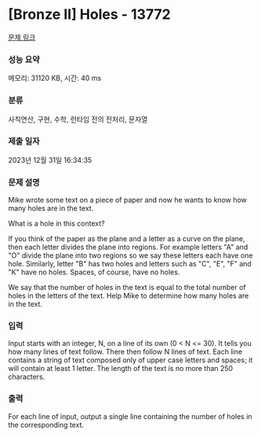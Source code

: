 # [Bronze II] Holes - 13772 

[문제 링크](https://www.acmicpc.net/problem/13772) 

### 성능 요약

메모리: 31120 KB, 시간: 40 ms

### 분류

사칙연산, 구현, 수학, 런타임 전의 전처리, 문자열

### 제출 일자

2023년 12월 31일 16:34:35

### 문제 설명

<p>Mike wrote some text on a piece of paper and now he wants to know how many holes are in the text.</p>

<p>What is a hole in this context?</p>

<p>If you think of the paper as the plane and a letter as a curve on the plane, then each letter divides the plane into regions. For example letters "A" and "O" divide the plane into two regions so we say these letters each have one hole. Similarly, letter "B" has two holes and letters such as "C", "E", "F" and "K" have no holes. Spaces, of course, have no holes.</p>

<p>We say that the number of holes in the text is equal to the total number of holes in the letters of the text. Help Mike to determine how many holes are in the text.</p>

### 입력 

 <p>Input starts with an integer, N, on a line of its own (0 < N <= 30). It tells you how many lines of text follow. There then follow N lines of text. Each line contains a string of text composed only of upper case letters and spaces; it will contain at least 1 letter. The length of the text is no more than 250 characters.</p>

### 출력 

 <p>For each line of input, output a single line containing the number of holes in the corresponding text.</p>

